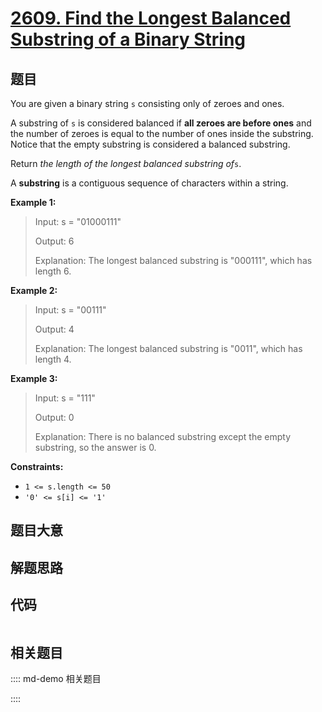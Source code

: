 # [2609. Find the Longest Balanced Substring of a Binary String](https://leetcode.com/problems/find-the-longest-balanced-substring-of-a-binary-string)

## 题目

You are given a binary string `s` consisting only of zeroes and ones.

A substring of `s` is considered balanced if **all zeroes are before ones**
and the number of zeroes is equal to the number of ones inside the substring.
Notice that the empty substring is considered a balanced substring.

Return _the length of the longest balanced substring of_`s`.

A **substring** is a contiguous sequence of characters within a string.



**Example 1:**

> Input: s = "01000111"
> 
> Output: 6
> 
> Explanation: The longest balanced substring is "000111", which has length 6.

**Example 2:**

> Input: s = "00111"
> 
> Output: 4
> 
> Explanation: The longest balanced substring is "0011", which has length 4. 

**Example 3:**

> Input: s = "111"
> 
> Output: 0
> 
> Explanation: There is no balanced substring except the empty substring, so the answer is 0.

**Constraints:**

  * `1 <= s.length <= 50`
  * `'0' <= s[i] <= '1'`


## 题目大意

## 解题思路

## 代码

```javascript

```

## 相关题目

:::: md-demo 相关题目

::::
